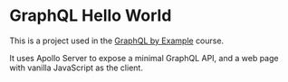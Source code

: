 # GraphQL Hello World

This is a project used in the [GraphQL by Example](https://www.udemy.com/course/graphql-by-example/?referralCode=7ACEB04674F000BAC061) course.

It uses Apollo Server to expose a minimal GraphQL API, and a web page with vanilla JavaScript as the client.